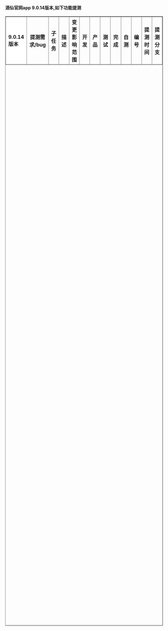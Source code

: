 

 <h4> 酒仙官网app 9.0.14版本,如下功能提测 </h4> 


<table border="1" cellpadding="0" cellspacing="0" width="50%" height="50%">
    <tr>
      <th style="background-color:#ffffff;" rowspan="2" align="left">9.0.14版本</th>
    </tr>
      	<tr>
    	    	<th>提测需求/bug</th>
    	    	<th>子任务</th>
    	    	<th>描述</th>
    	    	<th>变更影响范围</th>
    	    	<th rowspan="1">开发</th>
    	    	<th>产品</th>
    	    	<th>测试</th>
    	    	<th>完成</th>
    	    	<th>自测</th>
    	    	<th>编号</th>
    	    	<th>提测时间</th>
    	    	<th style="width:15px">提测分支</th>
      	</tr>
</table>


  
